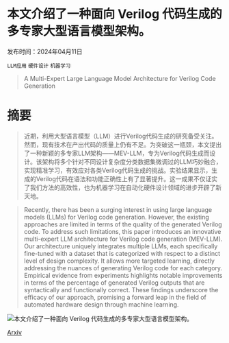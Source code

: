# 本文介绍了一种面向 Verilog 代码生成的多专家大型语言模型架构。

发布时间：2024年04月11日

`LLM应用` `硬件设计` `机器学习`

> A Multi-Expert Large Language Model Architecture for Verilog Code Generation

# 摘要

> 近期，利用大型语言模型（LLM）进行Verilog代码生成的研究备受关注。然而，现有技术在产出代码的质量上仍有不足。为突破这一瓶颈，本文提出了一种新颖的多专家LLM架构——MEV-LLM，专为Verilog代码生成而设计。该架构将多个针对不同设计复杂度分类数据集微调过的LLM巧妙融合，实现精准学习，有效应对各类Verilog代码生成的挑战。实验结果显示，生成的Verilog代码在语法和功能正确性上有了显著提升。这一成果不仅证实了我们方法的高效性，也为机器学习在自动化硬件设计领域的进步开辟了新天地。

> Recently, there has been a surging interest in using large language models (LLMs) for Verilog code generation. However, the existing approaches are limited in terms of the quality of the generated Verilog code. To address such limitations, this paper introduces an innovative multi-expert LLM architecture for Verilog code generation (MEV-LLM). Our architecture uniquely integrates multiple LLMs, each specifically fine-tuned with a dataset that is categorized with respect to a distinct level of design complexity. It allows more targeted learning, directly addressing the nuances of generating Verilog code for each category. Empirical evidence from experiments highlights notable improvements in terms of the percentage of generated Verilog outputs that are syntactically and functionally correct. These findings underscore the efficacy of our approach, promising a forward leap in the field of automated hardware design through machine learning.

![本文介绍了一种面向 Verilog 代码生成的多专家大型语言模型架构。](../../../paper_images/2404.08029/x1.png)

[Arxiv](https://arxiv.org/abs/2404.08029)